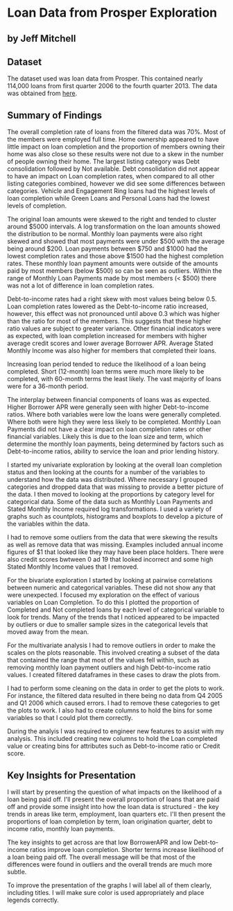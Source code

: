 # Loan Data from Prosper Exploration
## by Jeff Mitchell


## Dataset

The dataset used was loan data from Prosper. This contained nearly 114,000 loans from first quarter 2006 to the fourth quarter 2013. The data was obtained from [here](https://s3.amazonaws.com/udacity-hosted-downloads/ud651/prosperLoanData.csv). 


## Summary of Findings

The overall completion rate of loans from the filtered data was 70%. Most of the members were employed full time. Home ownership appeared to have little impact on loan completion and the proportion of members owning their home was also close so these results were not due to a skew in the number of people owning their home. The largest listing category was Debt consolidation followed by Not available. Debt consolidation did not appear to have an impact on Loan completion rates, when compared to all other listing categories combined, however we did see some differences between categories. Vehicle and Engagement Ring loans had the highest levels of loan completion while Green Loans and Personal Loans had the lowest levels of completion.

The original loan amounts were skewed to the right and tended to cluster around $5000 intervals. A log transformation on the loan amounts showed the distribution to be normal. Monthly loan payments were also right skewed and showed that most payments were under $500 with the average being around $200. Loan payments between $750 and $1000 had the lowest completion rates and those above $1500 had the highest completion rates. These monthly loan payment amounts were outside of the amounts paid by most members (below $500) so can be seen as outliers. Within the range of Monthly Loan Payments made by most members (< $500) there was not a lot of difference in loan completion rates.

Debt-to-income rates had a right skew with most values being below 0.5. Loan completion rates lowered as the Debt-to-income ratio increased, however, this effect was not pronounced until above 0.3 which was higher than the ratio for most of the members. This suggests that these higher ratio values are subject to greater variance. Other financial indicators were as expected, with loan completion increased for members with higher average credit scores and lower average Borrower APR. Average Stated Monthly Income was also higher for members that completed their loans.

Increasing loan period tended to reduce the likelihood of a loan being completed. Short (12-month) loan terms were much more likely to be completed, with 60-month terms the least likely. The vast majority of loans were for a 36-month period.

The interplay between financial components of loans was as expected. Higher Borrower APR were generally seen with higher Debt-to-income ratios. Where both variables were low the loans were generally completed. Where both were high they were less likely to be completed. Monthly Loan Payments did not have a clear impact on loan completion rates or other financial variables. Likely this is due to the loan size and term, which determine the monthly loan payments, being determined by factors such as Debt-to-income ratios, ability to service the loan and prior lending history.

I started my univariate exploration by looking at the overall loan completion status and then looking at the counts for a number of the variables to understand how the data was distributed. Where necessary I grouped categories and dropped data that was missing to provide a better picture of the data. I then moved to looking at the proportions by category level for categorical data. Some of the data such as Monthly Loan Payments and Stated Monthly Income required log transformations. I used a variety of graphs such as countplots, histograms and boxplots to develop a picture of the variables within the data.

I had to remove some outliers from the data that were skewing the results as well as remove data that was missing. Examples included annual income figures of $1 that looked like they may have been place holders. There were also credit scores bwtween 0 ad 19 that looked incorrect and some high Stated Monthly Income values that I removed.

For the bivariate exploration I started by looking at pairwise correlations between numeric and categorical variables. These did not show any that were unexpected. I focused my exploration on the effect of various variables on Loan Completion. To do this I plotted the proportion of Completed and Not completed loans by each level of categorical variable to look for trends. Many of the trends that I noticed appeared to be impacted by outliers or due to smaller sample sizes in the categorical levels that moved away from the mean.

For the multivariate analysis I had to remove outliers in order to make the scales on the plots reasonable. This involved creating a subset of the data that contained the range that most of the values fell within, such as removing monthly loan payment outliers and high Debt-to-income ratio values. I created filtered dataframes in these cases to draw the plots from.

I had to perform some cleaning on the data in order to get the plots to work. For instance, the filtered data resulted in there being no data from Q4 2005 and Q1 2006 which caused errors. I had to remove these categories to get the plots to work. I also had to create columns to hold the bins for some variables so that I could plot them correctly.

During the analyis I was required to engineer new features to assist with my analysis. This included creating new columns to hold the Loan completed value or creating bins for attributes such as Debt-to-income ratio or Credit score.

## Key Insights for Presentation

I will start by presenting the question of what impacts on the likelihood of a loan being paid off. I'll present the overall proportion of loans that are paid off and provide some insight into how the loan data is structured - the key trends in areas like term, employment, loan quarters etc. I'll then present the proportions of loan completion by term, loan origination quarter, debt to income ratio, monthly loan payments.

The key insights to get across are that low BorrowerAPR and low Debt-to-income ratios improve loan completion. Shorter terms increase likelihood of a loan being paid off. The overall message will be that most of the differences were found in outliers and the overall trends are much more subtle.

To improve the presentation of the graphs I will label all of them clearly, including titles. I will make sure color is used appropriately and place legends correctly.
